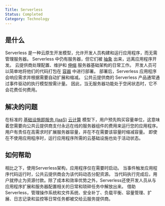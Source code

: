 ```yaml
---
Title: Serverless
Status: Completed
Category: Technology
---
```


## 是什么

Serverless 是一种云原生开发模型，允许开发人员构建和运行应用程序，而无需管理服务器。
Serverless 中仍有服务器，但它们被 [抽象](/zh-cn/abstraction/) 出来，远离应用程序开发。
云提供商处理配置、维护和 [伸缩](/zh-cn/scalability/) 服务器基础架构的日常工作。
开发人员可以简单地将他们的代码打包在 [容器](/zh-cn/container/) 中进行部署。
部署后，Serverless 应用程序会响应需求并根据需要自动扩展和缩减。
公共云提供商的 Serverless 产品通常通过事件驱动的执行模型按需计量。
因此，当无服务器功能处于空闲状态时，它不会花费任何费用。

## 解决的问题

在标准的 [基础设施即服务 (IaaS)](/infrastructure-as-a-service/) [云计算](/zh-cn/cloud-computing/) 模型下，用户预先购买容量单位，这意味着您需要向公共云提供商支付永远在线的服务器组件的费用来运行您的应用程序。
用户有责任在高需求时扩展服务器容量，并在不在需要该容量时缩减容量。 即使在不使用应用程序时，运行应用程序所需的云基础设施也处于活动状态。

## 如何帮助

相比之下，使用Serverless架构，应用程序仅在需要时启动。 当事件触发应用程序代码运行时，公共云提供商会为该代码动态分配资源。 当代码执行完成后，用户就停止为资源付款。除了成本和效率优势之外，Serverless还使开发人员从与应用程序扩展和服务器配置相关的日常和琐碎任务中解放出来。 借助Serverless，管理操作系统和文件系统、安全补丁、负载平衡、容量管理、扩展、日志记录和监控等日常任务都被交给云服务提供商。
